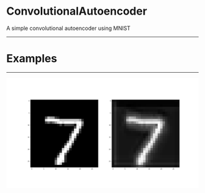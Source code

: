 # ConvolutionalAutoencoder
A simple convolutional autoencoder using MNIST

----------------------------------------


# Examples
----------------

![alt text](https://github.com/ddatta-DAC/ConvolutionalAutoencoder/blob/master/results/img_3.png)

